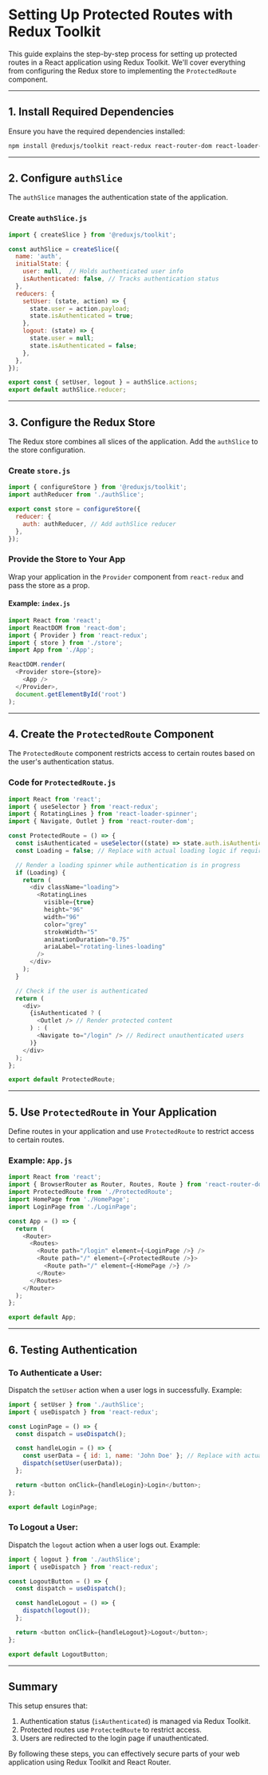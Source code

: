 # Setting Up Protected Routes with Redux Toolkit

This guide explains the step-by-step process for setting up protected routes in a React application using Redux Toolkit. We'll cover everything from configuring the Redux store to implementing the `ProtectedRoute` component.

---

## 1. Install Required Dependencies
Ensure you have the required dependencies installed:

```bash
npm install @reduxjs/toolkit react-redux react-router-dom react-loader-spinner
```

---

## 2. Configure `authSlice`
The `authSlice` manages the authentication state of the application.

### Create `authSlice.js`

```javascript
import { createSlice } from '@reduxjs/toolkit';

const authSlice = createSlice({
  name: 'auth',
  initialState: {
    user: null,  // Holds authenticated user info
    isAuthenticated: false, // Tracks authentication status
  },
  reducers: {
    setUser: (state, action) => {
      state.user = action.payload;
      state.isAuthenticated = true;
    },
    logout: (state) => {
      state.user = null;
      state.isAuthenticated = false;
    },
  },
});

export const { setUser, logout } = authSlice.actions;
export default authSlice.reducer;
```

---

## 3. Configure the Redux Store
The Redux store combines all slices of the application. Add the `authSlice` to the store configuration.

### Create `store.js`

```javascript
import { configureStore } from '@reduxjs/toolkit';
import authReducer from './authSlice';

export const store = configureStore({
  reducer: {
    auth: authReducer, // Add authSlice reducer
  },
});
```

### Provide the Store to Your App
Wrap your application in the `Provider` component from `react-redux` and pass the store as a prop.

#### Example: `index.js`

```javascript
import React from 'react';
import ReactDOM from 'react-dom';
import { Provider } from 'react-redux';
import { store } from './store';
import App from './App';

ReactDOM.render(
  <Provider store={store}>
    <App />
  </Provider>,
  document.getElementById('root')
);
```

---

## 4. Create the `ProtectedRoute` Component
The `ProtectedRoute` component restricts access to certain routes based on the user's authentication status.

### Code for `ProtectedRoute.js`

```javascript
import React from 'react';
import { useSelector } from 'react-redux';
import { RotatingLines } from 'react-loader-spinner';
import { Navigate, Outlet } from 'react-router-dom';

const ProtectedRoute = () => {
  const isAuthenticated = useSelector((state) => state.auth.isAuthenticated); // Access auth state
  const Loading = false; // Replace with actual loading logic if required

  // Render a loading spinner while authentication is in progress
  if (Loading) {
    return (
      <div className="loading">
        <RotatingLines
          visible={true}
          height="96"
          width="96"
          color="grey"
          strokeWidth="5"
          animationDuration="0.75"
          ariaLabel="rotating-lines-loading"
        />
      </div>
    );
  }

  // Check if the user is authenticated
  return (
    <div>
      {isAuthenticated ? (
        <Outlet /> // Render protected content
      ) : (
        <Navigate to="/login" /> // Redirect unauthenticated users
      )}
    </div>
  );
};

export default ProtectedRoute;
```

---

## 5. Use `ProtectedRoute` in Your Application
Define routes in your application and use `ProtectedRoute` to restrict access to certain routes.

### Example: `App.js`

```javascript
import React from 'react';
import { BrowserRouter as Router, Routes, Route } from 'react-router-dom';
import ProtectedRoute from './ProtectedRoute';
import HomePage from './HomePage';
import LoginPage from './LoginPage';

const App = () => {
  return (
    <Router>
      <Routes>
        <Route path="/login" element={<LoginPage />} />
        <Route path="/" element={<ProtectedRoute />}>
          <Route path="/" element={<HomePage />} />
        </Route>
      </Routes>
    </Router>
  );
};

export default App;
```

---

## 6. Testing Authentication
### To Authenticate a User:
Dispatch the `setUser` action when a user logs in successfully. Example:

```javascript
import { setUser } from './authSlice';
import { useDispatch } from 'react-redux';

const LoginPage = () => {
  const dispatch = useDispatch();

  const handleLogin = () => {
    const userData = { id: 1, name: 'John Doe' }; // Replace with actual user data
    dispatch(setUser(userData));
  };

  return <button onClick={handleLogin}>Login</button>;
};

export default LoginPage;
```

### To Logout a User:
Dispatch the `logout` action when a user logs out. Example:

```javascript
import { logout } from './authSlice';
import { useDispatch } from 'react-redux';

const LogoutButton = () => {
  const dispatch = useDispatch();

  const handleLogout = () => {
    dispatch(logout());
  };

  return <button onClick={handleLogout}>Logout</button>;
};

export default LogoutButton;
```

---

## Summary
This setup ensures that:
1. Authentication status (`isAuthenticated`) is managed via Redux Toolkit.
2. Protected routes use `ProtectedRoute` to restrict access.
3. Users are redirected to the login page if unauthenticated.

By following these steps, you can effectively secure parts of your web application using Redux Toolkit and React Router.


